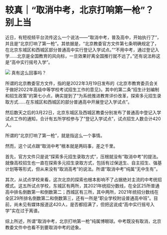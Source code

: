 # 较真｜“取消中考，北京打响第一枪”？别上当

近日，有短视频平台流传这么一个说法——“取消中考，普及高中，开始执行了”，并且是“北京打响了第一枪”。其依据是，“北京教委官方文件第七条明确规定了，在北京东城区和西城区部分普通高中实行登记入学试点。”“不用中考，通过登记入学……北京是全国教育的风向标，一旦效果好离全国推行就不远了。”还有说法称这是“高中实行摇号入学”。

![](https://inews.gtimg.com/news_bt/OdGjNdzWz1UGbXpjfzz27wR02MfhbYs5pUl5Q7sAv5ydEAA/1000)
真有这么回事吗？

所谓的北京教委官方文件，指的是2022年3月19日发布的《北京市教育委员会关于做好2022年高级中等学校考试招生工作的意见》。其中的第二条“招生计划编制和招生政策”的第七小点，确实提到了“为系统推进教育评价改革，探索多元招生录取方式……在东城区和西城区的部分普通高中开展登记入学试点”。

然后数天之后的3月22日，北京东城区及西城区教委分别发布了普通高中登记入学试点工作的通知，合计有五所学校参与了“登记入学试点”，试点招生人数合计420人。

所谓的“北京打响了第一枪”，就是指这么一个事情。

然而，这个试点跟“取消中考”根本就是两码事，差之千里。

首先，官方文件只是说“探索多元招生录取方式”，压根就没有“取消中考”的提法。就像高校招生也一直在探索多元招生录取方式，包括有过保送生、自主招生、强基计划等等形式，但从来没有“取消高考”的说法。所谓“取消中考”纯属“无中生有”。

其次，从试点学校来看，这次北京的探索也根本影响不了占据绝对主流的中考统招模式。这五所试点学校，东城区有两所，其2021年统招分数线，在全区25所普通高中排名倒数第一和倒数第二；西城区有三所，其中两所，2021年统招分数线在全区29所排名倒数第二和倒数第三，还有一所是“职业学校附设普通高中班”。目前，尚未见有媒体报道这420人，是否都招满了，但把这说成“高中实行摇号入学”实在过于离谱。

综上所述，所谓“取消中考，北京打响第一枪”纯属博眼球。中考既没有取消，北京教委文件中也看不到要取消中考的迹象。

